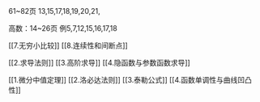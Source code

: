 61~82页
13,15,17,18,19,20,21,

高数：14~26页
例5,7,12,15,16,17,18

[[7.无穷小比较]]
[[8.连续性和间断点]]

[[2.求导法则]]
[[3.高阶求导]]
[[4.隐函数与参数函数求导]]

[[1.微分中值定理]]
[[2.洛必达法则]]
[[3.泰勒公式]]
[[4.函数单调性与曲线凹凸性]]